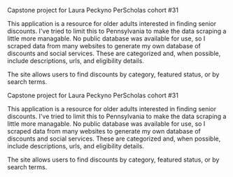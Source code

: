 Capstone project for Laura Peckyno
PerScholas cohort #31

This application is a resource for older adults interested in finding senior discounts. I've tried to limit this to Pennsylvania to make the data scraping a little more managable. 
No public database was available for use, so I scraped data from many websites to generate my own database of discounts and social services. These are categorized and, when possible, include descriptions, urls, and eligibility details.

The site allows users to find discounts by category, featured status, or by search terms.

Capstone project for Laura Peckyno PerScholas cohort #31

This application is a resource for older adults interested in finding senior discounts. I've tried to limit this to Pennsylvania to make the data scraping a little more managable. No public database was available for use, so I scraped data from many websites to generate my own database of discounts and social services. These are categorized and, when possible, include descriptions, urls, and eligibility details.

The site allows users to find discounts by category, featured status, or by search terms.
